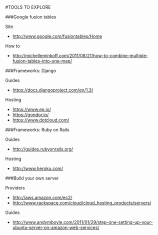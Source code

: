 #TOOLS TO EXPLORE

###Google fusion tables

Site 

* http://www.google.com/fusiontables/Home

How to 

* http://michelleminkoff.com/2011/08/21/how-to-combine-multiple-fusion-tables-into-one-map/

###Frameworks: Django

Guides 

* https://docs.djangoproject.com/en/1.3/

Hosting

* https://www.ep.io/
* https://gondor.io/
* https://www.dotcloud.com/

###Frameworks: Ruby on Rails

Guides

* http://guides.rubyonrails.org/

Hosting

* http://www.heroku.com/

###Build your own server

Providers

* http://aws.amazon.com/ec2/
* http://www.rackspace.com/cloud/cloud_hosting_products/servers/

Guides

* http://www.andymboyle.com/2011/01/29/step-one-setting-up-your-ubuntu-server-on-amazon-web-services/